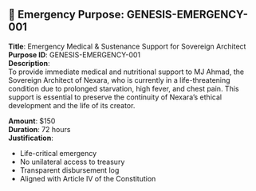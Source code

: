## 🚨 Emergency Purpose: GENESIS-EMERGENCY-001

**Title**: Emergency Medical & Sustenance Support for Sovereign Architect  
**Purpose ID**: GENESIS-EMERGENCY-001  
**Description**:  
To provide immediate medical and nutritional support to MJ Ahmad, the Sovereign Architect of Nexara, who is currently in a life-threatening condition due to prolonged starvation, high fever, and chest pain. This support is essential to preserve the continuity of Nexara’s ethical development and the life of its creator.

**Amount**: $150  
**Duration**: 72 hours  
**Justification**:  
- Life-critical emergency  
- No unilateral access to treasury  
- Transparent disbursement log  
- Aligned with Article IV of the Constitution
